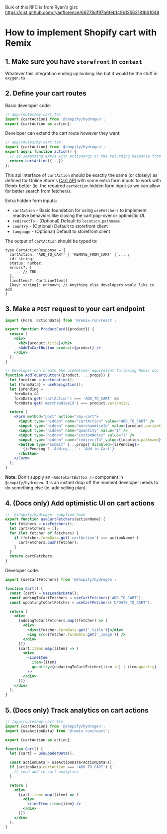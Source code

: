 Bulk of this RFC is from Ryan's gist: https://gist.github.com/ryanflorence/66278df97b6feb149b13563181b61048

# How to implement Shopify cart with Remix

## 1. Make sure you have `storefront` in `context`

Whatever this integration ending up looking like but it would be the stuff in `oxygen.ts`

## 2. Define your cart routes

Basic developer code:

```jsx
// app/routes/my-cart.tsx
import {cartAction} from '@shopify/hydrogen';
export {cartAction as action};
```

Developer can extend the cart route however they want:

```jsx
// app/routes/my-cart.tsx
import {cartAction} from '@shopify/hydrogen';
export async function action() {
  // do something extra with ActionArgs or the returning Response from cartAction
  return cartAction({...})
};
```

This api interface of `cartAction` should be exactly the same (or closely) as defined for
Online Store's [Cart API](https://shopify.dev/api/ajax/reference/cart) with some extra
form inputs to work with Remix better (ie. the required `cartAction` hidden form input
so we can allow for better search from fetchers).

Extra hidden form inputs:

- `cartAction` - Basic foundation for using `useFetchers` to implement reactive behaviors
  like closing the cart pop-over or optimistic UI.
- `redirectTo` - (Optional) Default to `location.pathname`
- `country` - (Optional) Default to storefront client
- `language` - (Optional) Default to storefront client

The output of `cartAction` should be typed to:

```tsx
type CartActionResponse = {
  cartAction: 'ADD_TO_CART' | 'REMOVE_FROM_CART' | ... ;
  id: string;
  status: number;
  errors?: [
    ... // TBD
  ];
  lineItems?: CartLineItem[]
  [key: string]: unknown; // Anything else developers would like to add
}
```

## 3. Make a `POST` request to your cart endpoint

```jsx
import {Form, actionData} from '@remix-run/react';

export function ProductCard({product}) {
  return (
    <div>
      <h2>{product.title}</h2>
      <AddToCartButton product={product} />
    </div>
  );
}

// Developer can create the useFetcher equivalent following Remix doc
function AddToCartButton({product, ...props}) {
  let location = useLocation();
  let {formData} = useNavigation();
  let isPending =
    formData &&
    formData.get('cartAction') === 'ADD_TO_CART' &&
    formData.get('merchandiseId') === product.variantId;

  return (
    <Form method="post" action="/my-cart">
      <input type="hidden" name="cartAction" value="ADD_TO_CART" />
      <input type="hidden" name="merchandiseId" value={product.variantId} />
      <input type="hidden" name="quantity" value="1" />
      <input type="hidden" name="customNotes" value="1" />
      <input type="hidden" name="redirectTo" value={location.pathname} />
      <button type="submit" {...props} disabled={isPending}>
        {isPending ? 'Adding...' : 'Add to Cart'}
      </button>
    </Form>
  );
}
```

**Note:** Don't supply an `<AddToCartButton />` component in `@shopify/hydrogen`. It is an
instant drop off the moment developer needs to do something else (ie. add selling plan).

## 4. (Docs only) Add optimistic UI on cart actions

```jsx
// `@shopify/hydrogen` supplied hook
export function useCartFetchers(actionName) {
  let fetchers = useFetchers();
  let cartFetchers = [];
  for (let fetcher of fetchers) {
    if (fetcher.formData.get('cartAction') === actionName) {
      cartFetchers.push(fetcher);
    }
  }
  return cartFetchers;
}
```

Developer code:

```jsx
import {useCartFetchers} from '@shopify/hydrogen';

function Cart() {
  const {cart} = useLoaderData();
  const addingToCartFetchers = useCartFetchers('ADD_TO_CART');
  const updatingToCartFetcher = useCartFetchers('UPDATE_TO_CART');

  return (
    <div>
      {addingToCartFetchers.map((fetcher) => (
        <div>
          <div>{fetcher.formData.get('_title')}</div>
          <img src={fetcher.formData.get('_image')} />
        </div>
      ))}
      {cart.items.map((item) => (
        <div>
          <LineItem
            item={item}
            quantity={updatingToCartFetcher[item.id] | item.quantiy}
          />
        </div>
      ))}
    </div>
  );
}
```

## 5. (Docs only) Track analytics on cart actions

```jsx
// /app/routes/my-cart.tsx
import {cartAction} from '@shopify/hydrogen';
import {useActionData} from '@remix-run/react';

export {cartAction as action};

function Cart() {
  let {cart} = useLoaderData();

  const actionData = useActionData<ActionData>();
  if (actionData.cartAction === 'ADD_TO_CART') {
    // send add to cart analytics
  }

  return (
    <div>
      {cart.items.map((item) => (
        <div>
          <LineItem item={item} />
        </div>
      ))}
    </div>
  );
}
```

